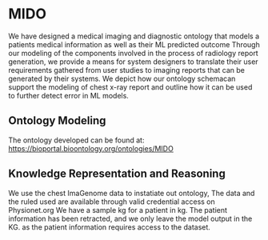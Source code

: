 # MIDO
We have designed a medical imaging and diagnostic ontology that models a patients medical information as well as their ML predicted outcome Through our modeling of the components involved in the process of radiology report generation, we provide a means for system designers to translate their user requirements gathered from user studies to imaging reports that can be generated by their systems. We depict how our ontology schemacan support the modeling of chest x-ray report and outline how it can be used to further detect error in ML models.

## Ontology Modeling
The ontology developed can be found at: https://bioportal.bioontology.org/ontologies/MIDO

## Knowledge Representation and Reasoning
We use the chest ImaGenome data to instatiate out ontology, The data and the ruled used are available through valid credential access on Physionet.org
We have a sample kg for a patient in kg. The patient information has been retracted, and we only leave the model output in the KG. as the patient information requires access to the dataset.
